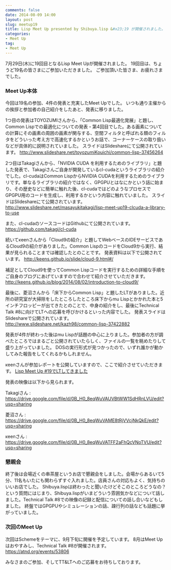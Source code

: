 ```yaml
---
comments: false
date: 2014-08-09 14:00
layout: post
slug: meetup19
title: Lisp Meet Up presented by Shibuya.lisp &#x23;19 が開催されました。
categories:
- Meet Up
tag:
- Meet Up
---
```


7月29日(木)に19回目となるLisp Meet Upが開催されました。
19回目は、ちょうど19名の皆さまにご参加いただきました。
ご参加頂いた皆さま、お疲れさまでした。

<h3>Meet Up本体</h3>

今回は19名の参加、4件の発表と充実したMeet Upでした。
いつも通り主催からの挨拶と参加者の自己紹介をしたあと、発表に移りました。

1つ目の発表はTOYOZUMIさんから、「Common Lisp最適化発展」と題し、Common Lispでの最適化についての発表・第4回目でした。ある画素についての計算にその画素の周囲の画素が関与する、空間フィルタと呼ばれる類のフィルタをどういった考え方で高速化するかというお話で、コーナーケースの取り扱いなどが具体的に説明されていました。
スライドはSlideshareにて公開されています。
<a href="http://www.slideshare.net/toyozumiKouichi/common-lisp-37456264">http://www.slideshare.net/toyozumiKouichi/common-lisp-37456264</a>

2つ目はTakagiさんから、「NVIDIA CUDA を利用するためのライブラリ」と題した発表で、Takagiさんご自身が開発しているcl-cudaというライブラリの紹介でした。cl-cudaはCommon LispからNVIDIA CUDAを利用するためのライブラリです。単なるライブラリの紹介ではなく、GPGPUとはなにかという話に始まり、その歴史などに簡単に触れた後、cl-cudaではどのようなプロセスでGPGPU用のコードを生成し、利用するかという内容に触れていました。
スライドはSlideshareにて公開されています。
<a href="http://www.slideshare.net/masayukitakagi/lisp-meet-up19-clcuda-a-library-to-use">http://www.slideshare.net/masayukitakagi/lisp-meet-up19-clcuda-a-library-to-use</a>

また、cl-cudaのソースコードはGithubにて公開されています。
<a href="https://github.com/takagi/cl-cuda">https://github.com/takagi/cl-cuda</a>

続いてκeenさんから「Cloud9の紹介」と題してWebベースのIDEサービスであるCloud9の紹介がありました。Common LispのコードをCloud9から実行、結果が見られることまでは確認したとのことです。
発表資料は以下で公開されています。
<a href="http://keens.github.io/slide/cloud-9.html#/">http://keens.github.io/slide/cloud-9.html#/</a>

補足としてCloud9を使ってCommon Lispコードを実行するための詳細な手順をご自身のブログにあげていますので合わせて紹介させていただきます。
<a href="http://keens.github.io/blog/2014/08/02/introduction-to-cloud9/">http://keens.github.io/blog/2014/08/02/introduction-to-cloud9/</a>

最後に、菱沼さんから「床下からCommon Lisp」と題したLTがありました。近所の研究室が大掃除をしたところしたところ床下からmu Lispとかかれた本と5インチフロッピーが出てきたとのことで、中身の紹介をし、最後にTechnical Talk #8に向けてLTへの応募を呼びかけるといった内容でした。
発表スライドはSlideshareで公開されています。
<a href="http://www.slideshare.net/kazh98/common-lisp-37422882">http://www.slideshare.net/kazh98/common-lisp-37422882</a>

発表が4件が終わった後はmu Lispが話題の中心に上りました。参加者の方が調べたところではまるごと公開されていたらしく、ファイルの一覧を眺めたりして盛り上がっていました。
DOSの実行形式が見つかったので、いずれ誰かが動かしてみた報告をしてくれるかもしれません。

κeenさんが参加レポートを公開していますので、ここで紹介させていただきます。
<a href="http://keens.github.io/blog/2014/07/30/lisp-meet-up-number-19/">Lisp Meet Up #19でLTしてきました</a>

発表の映像は以下から見られます。

Takagiさん : <a href="https://drive.google.com/file/d/0B_H0_8eqWuVAUVBtWW1SdHRnLVU/edit?usp=sharing">https://drive.google.com/file/d/0B_H0_8eqWuVAUVBtWW1SdHRnLVU/edit?usp=sharing</a>

菱沼さん : <a href="https://drive.google.com/file/d/0B_H0_8eqWuVAME8tRjVVcjNkQkE/edit?usp=sharing">https://drive.google.com/file/d/0B_H0_8eqWuVAME8tRjVVcjNkQkE/edit?usp=sharing</a>

κeenさん : <a href="https://drive.google.com/file/d/0B_H0_8eqWuVATFF2aFhQcVNoTVU/edit?usp=sharing">https://drive.google.com/file/d/0B_H0_8eqWuVATFF2aFhQcVNoTVU/edit?usp=sharing</a>


<h3>懇親会</h3>

終了後は会場近くの串茶屋というお店で懇親会をしました。会場からあるいて5分、11名もいたにも関わらずすぐ入れました。店員さんの対応もよく、気持ちのいいお店でした。
Shibuya.lispは終わったと聞いたけどそこのところどうなの？という質問にはじまり、Shibuya.lispがいまどういう雰囲気かなどについて話しました。Technical Talk #8での映像の記録と配信についての話し合いなどもしました。
終盤ではGPGPUやシミュレーションの話、疎行列の話なども話題に挙がっていました。

<h3>次回のMeet Up</h3>

次回はSchemeをテーマに、9月下旬に開催を予定しています。
8月はMeet Upはおやすみし、Technical Talk #8が開催されます。
<a href="https://atnd.org/events/53806">https://atnd.org/events/53806</a>

みなさまのご参加、そしてTT&LTへのご応募をお待ちしております。
